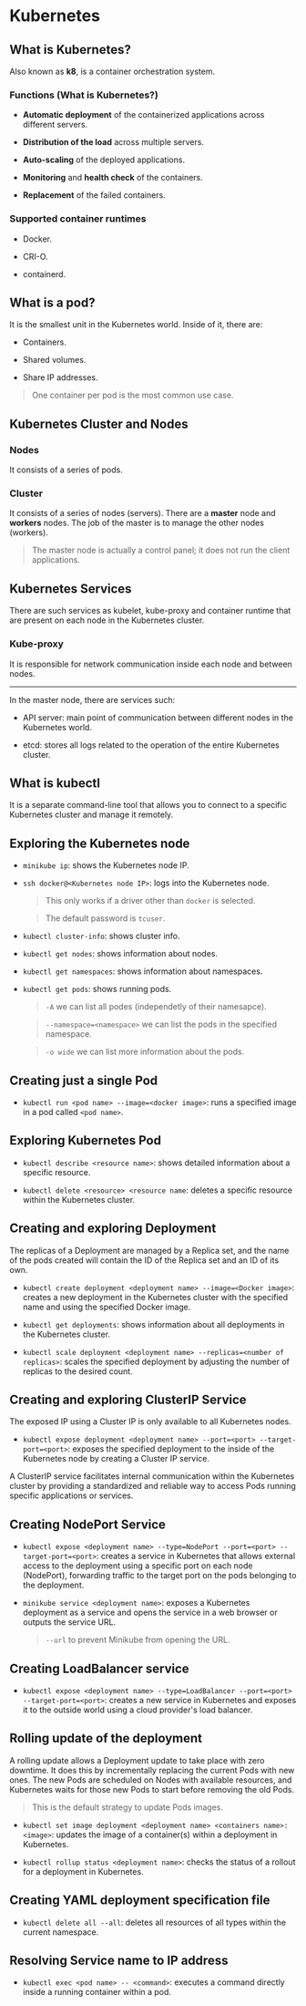 # Kubernetes

## What is Kubernetes?

Also known as **k8**, is a container orchestration system.

### Functions (What is Kubernetes?)

- **Automatic deployment** of the containerized applications across different servers.

- **Distribution of the load** across multiple servers.

- **Auto-scaling** of the deployed applications.

- **Monitoring** and **health check** of the containers.

- **Replacement** of the failed containers.

### Supported container runtimes

- Docker.

- CRI-O.

- containerd.

## What is a pod?

It is the smallest unit in the Kubernetes world. Inside of it, there are:

- Containers.

- Shared volumes.

- Share IP addresses.

> One container per pod is the most common use case.

## Kubernetes Cluster and Nodes

### Nodes

It consists of a series of pods.

### Cluster

It consists of a series of nodes (servers). There are a **master** node and **workers** nodes. The job of the master is to manage the other nodes (workers).

> The master node is actually a control panel; it does not run the client applications.

## Kubernetes Services

There are such services as kubelet, kube-proxy and container runtime that are present on each node in the Kubernetes cluster.

### Kube-proxy

It is responsible for network communication inside each node and between nodes.

---

In the master node, there are services such:

- API server: main point of communication between different nodes in the Kubernetes world.

- etcd: stores all logs related to the operation of the entire Kubernetes cluster.

## What is kubectl

It is a separate command-line tool that allows you to connect to a specific Kubernetes cluster and manage it remotely.

## Exploring the Kubernetes node

- `minikube ip`: shows the Kubernetes node IP.

-  `ssh docker@<Kubernetes node IP>`: logs into the Kubernetes node.

	> This only works if a driver other than `docker` is selected.

	> The default password is `tcuser`.

- `kubectl cluster-info`: shows cluster info.

- `kubectl get nodes`: shows information about nodes.

- `kubectl get namespaces`: shows information about namespaces.

- `kubectl get pods`: shows running pods.

	> `-A` we can list all podes (independetly of their namesapce).

	> `--namespace=<namespace>` we can list the pods in the specified namespace.

	> `-o wide` we can list more information about the pods.

## Creating just a single Pod

- `kubectl run <pod name> --image=<docker image>`: runs a specified image in a pod called `<pod name>`.

## Exploring Kubernetes Pod

- `kubectl describe <resource name>`: shows detailed information about a specific resource.

- `kubectl delete <resource> <resource name`: deletes a specific resource within the Kubernetes cluster.

## Creating and exploring Deployment

The replicas of a Deployment are managed by a Replica set, and the name of the pods created will contain the ID of the Replica set and an ID of its own.

- `kubectl create deployment <deployment name> --image=<Docker image>`: creates a new deployment in the Kubernetes cluster with the specified name and using the specified Docker image.

- `kubectl get deployments`: shows information about all deployments in the Kubernetes cluster.

- `kubectl scale deployment <deployment name> --replicas=<number of replicas>`: scales the specified deployment by adjusting the number of replicas to the desired count.

## Creating and exploring ClusterIP Service

The exposed IP using a Cluster IP is only available to all Kubernetes nodes.

- `kubectl expose deployment <deployment name> --port=<port> --target-port=<port>`: exposes the specified deployment to the inside of the Kubernetes node by creating a Cluster IP service.

A ClusterIP service facilitates internal communication within the Kubernetes cluster by providing a standardized and reliable way to access Pods running specific applications or services.

## Creating NodePort Service

- `kubectl expose <deployment name> --type=NodePort --port=<port> --target-port=<port>`: creates a service in Kubernetes that allows external access to the deployment using a specific port on each node (NodePort), forwarding traffic to the target port on the pods belonging to the deployment.

- `minikube service <deployment name>`: exposes a Kubernetes deployment as a service and opens the service in a web browser or outputs the service URL.

	> `--url` to prevent Minikube from opening the URL.

## Creating LoadBalancer service

- `kubectl expose <deployment name> --type=LoadBalancer --port=<port> --target-port=<port>`: creates a new service in Kubernetes and exposes it to the outside world using a cloud provider's load balancer.

## Rolling update of the deployment

A rolling update allows a Deployment update to take place with zero downtime. It does this by incrementally replacing the current Pods with new ones. The new Pods are scheduled on Nodes with available resources, and Kubernetes waits for those new Pods to start before removing the old Pods.

> This is the default strategy to update Pods images.

- `kubectl set image deployment <deployment name> <containers name>:<image>`: updates the image of a container(s) within a deployment in Kubernetes.

- `kubectl rollup status <deployment name>`: checks the status of a rollout for a deployment in Kubernetes.

## Creating YAML deployment specification file

- `kubectl delete all --all`: deletes all resources of all types within the current namespace.

## Resolving Service name to IP address

- `kubectl exec <pod name> -- <command>`: executes a command directly inside a running container within a pod.
